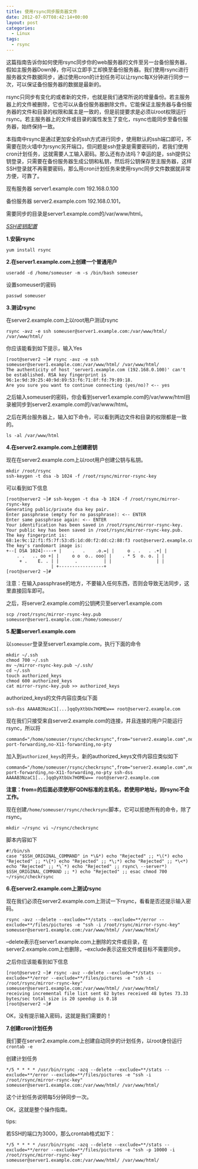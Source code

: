 ```yaml
---
title: 使用rsync同步服务器文件
date: 2012-07-07T08:42:14+00:00
layout: post
categories:
  - Linux
tags:
  - rsync
---
```


这篇指南告诉你如何使用rsync同步你的web服务器的文件至另一台备份服务器，假如主服务器Down掉，你可以立即手工却换至备份服务器。我们使用rsync进行服务器文件数据同步，通过使用cron的计划任务可以让rsync每X分钟进行同步一次，可以保证备份服务器的数据是最新的。

rsync只同步有变化的或者新的文件，也就是我们通常所说的增量备份。若主服务器上的文件被删除，它也可以从备份服务器删除文件。它能保证主服务器与备份服务器的文件和目录的权限和属主是一致的，但是前提要求是必须以root权限运行rsync。若主服务器上的文件或目录的属性发生了变化，rsync也能同步至备份服务器，始终保持一致。

本指南中rsync是通过更加安全的ssh方式进行同步，使用默认的ssh端口即可，不需要在防火墙中为rsync另开端口，但问题是ssh登录是需要密码的，若我们使用cron计划任务，这就需要人工输入密码。那么还有办法吗？幸运的是，ssh提供公钥登录，只需要在备份服务器生成公钥和私钥，然后将公钥保存至主服务器，这样SSH登录就不再需要密码，那么用cron计划任务来使用rsync同步文件数据就非常方便，可靠了。

现有服务器 server1.example.com 192.168.0.100

备份服务器 server2.example.com 192.168.0.101，
<!--more-->
需要同步的目录是server1.example.com的/var/www/html。

[_SSH密钥配置_](/howto-use-pubkey-authtication-under-centos5/)

**1.安装rsync**
```
yum install rsync
```

**2.在server1.example.com上创建一个普通用户**
```
useradd -d /home/someuser -m -s /bin/bash someuser
```

设置someuser的密码
```
passwd someuser
```

**3.测试rsync**

在server2.example.com上以root用户测试rsync
```
rsync -avz -e ssh someuser@server1.example.com:/var/www/html/ /var/www/html/
```

你应该能看到如下提示，输入Yes
```
[root@server2 ~]# rsync -avz -e ssh someuser@server1.example.com:/var/www/html/ /var/www/html/
The authenticity of host 'server1.example.com (192.168.0.100)' can't be established. RSA key fingerprint is 96:1e:9d:39:25:40:9d:89:53:f6:71:8f:fd:79:89:18.
Are you sure you want to continue connecting (yes/no)? <-- yes
```

之后输入someuser的密码，你会看到server1.example.com的/var/www/html目录被同步到server2.example.com的/var/www/html。

之后在两台服务器上，输入如下命令，可以看到两边文件和目录的权限都是一致的。
```
ls -al /var/www/html
```

**4.在server2.example.com上创建密钥**

现在在server2.example.com上以root用户创建公钥与私钥。
```
mkdir /root/rsync
ssh-keygen -t dsa -b 1024 -f /root/rsync/mirror-rsync-key
```

可以看到如下信息
```
[root@server2 ~]# ssh-keygen -t dsa -b 1024 -f /root/rsync/mirror-rsync-key
Generating public/private dsa key pair.
Enter passphrase (empty for no passphrase): <-- ENTER
Enter same passphrase again: <-- ENTER
Your identification has been saved in /root/rsync/mirror-rsync-key.
Your public key has been saved in /root/rsync/mirror-rsync-key.pub.
The key fingerprint is:
68:1e:9c:12:f1:f5:7f:53:d5:1d:d0:f2:dd:c2:88:f3 root@server2.example.com
The key's randomart image is:
+--[ DSA 1024]----+ |    .   .    .o.=| |     o . .   . .+| |    . .   .. oo +| |     o o  o.. ooo| |    . * S  o. o. | |     + .    E. . | |      .          | |                 | |                 | +-----------------+
[root@server2 ~]#
```

注意：在输入passphrase的地方，不要输入任何东西，否则会导致无法同步，这里直接回车即可。

之后，将server2.example.com的公钥拷贝至server1.example.com
```
scp /root/rsync/mirror-rsync-key.pub someuser@server1.example.com:/home/someuser/
```

**5.配置server1.example.com**

以`someuser`登录至server1.example.com，执行下面的命令
```
mkdir ~/.ssh
chmod 700 ~/.ssh
mv ~/mirror-rsync-key.pub ~/.ssh/
cd ~/.ssh
touch authorized_keys
chmod 600 authorized_keys
cat mirror-rsync-key.pub >> authorized_keys
```

authorized_keys的文件内容应类似下面
```
ssh-dss AAAAB3NzaC1[...]qqOyXtbUx7HOMEw== root@server2.example.com
```

现在我们只接受来自server2.example.com的连接，并且连接的用户只能运行rsync，所以将
```
command="/home/someuser/rsync/checkrsync",from="server2.example.com",no-port-forwarding,no-X11-forwarding,no-pty
```

加入到`authorized_keys`的开头，新的authorized_keys文件内容应类似如下
```
command="/home/someuser/rsync/checkrsync",from="server2.example.com",no-port-forwarding,no-X11-forwarding,no-pty ssh-dss AAAAB3NzaC1[...]qqOyXtbUx7HOMEw== root@server2.example.com
```

**注意：from=的后面必须使用FQDN标准的主机名，若使用IP地址，则rsync不会工作。**

现在创建`/home/someuser/rsync/checkrsync`脚本，它可以拒绝所有的命令，除了rsync。
```
mkdir ~/rsync vi ~/rsync/checkrsync
```

脚本内容如下
```
#!/bin/sh
case "$SSH_ORIGINAL_COMMAND" in *\&*) echo "Rejected" ;; *\(*) echo "Rejected" ;; *\{*) echo "Rejected" ;; *\;*) echo "Rejected" ;; *\<*) echo "Rejected" ;; *\`*) echo "Rejected" ;; rsync\ --server*) $SSH_ORIGINAL_COMMAND ;; *) echo "Rejected" ;; esac chmod 700 ~/rsync/checkrsync
```

**6.在server2.example.com上测试rsync**

现在我们必须在server2.example.com上测试一下rsync，看看是否还提示输入密码。
```
rsync -avz --delete --exclude=**/stats --exclude=**/error --exclude=**/files/pictures -e "ssh -i /root/rsync/mirror-rsync-key" someuser@server1.example.com:/var/www/html/ /var/www/html/
```

–delete表示在server1.example.com上删除的文件或目录，在server2.example.com上也删除，–exclude表示这些文件或目标不需要同步。

之后你应该能看到如下信息
```
[root@server2 ~]# rsync -avz --delete --exclude=**/stats --exclude=**/error --exclude=**/files/pictures -e "ssh -i /root/rsync/mirror-rsync-key" someuser@server1.example.com:/var/www/html/ /var/www/html/
receiving incremental file list sent 62 bytes received 48 bytes 73.33 bytes/sec total size is 20 speedup is 0.18
[root@server2 ~]#
```

OK，没有提示输入密码，这就是我们需要的！

**7.创建cron计划任务**

我们要在server2.example.com上创建自动同步的计划任务，以root身份运行`crontab -e`

创建计划任务
```
*/5 * * * * /usr/bin/rsync -azq --delete --exclude=**/stats --exclude=**/error --exclude=**/files/pictures -e "ssh -i /root/rsync/mirror-rsync-key" someuser@server1.example.com:/var/www/html/ /var/www/html/
```

这个计划任务说明每5分钟同步一次。

OK，这就是整个操作指南。

tips:

若SSH的端口为3000，那么crontab格式如下：
```
*/5 * * * * /usr/bin/rsync -azq --delete --exclude=**/stats --exclude=**/error --exclude=**/files/pictures -e "ssh -p 10000 -i /root/rsync/mirror-rsync-key" someuser@server1.example.com:/var/www/html/ /var/www/html/
```
